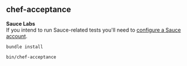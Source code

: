 chef-acceptance
---------------

**Sauce Labs**  
If you intend to run Sauce-related tests you'll need to [configure a Sauce account](https://docs.saucelabs.com/reference/primer-on-sauce-labs/#set-environment-variables-for-sauce-labs-).

```
bundle install
```

```
bin/chef-acceptance
```
